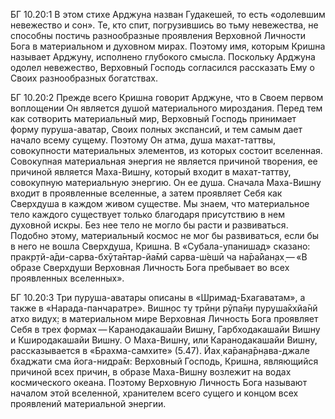 БГ 10.20:1	В этом стихе Арджуна назван Гудакешей, то есть «одолевшим невежество и сон». Те, кто спит, погрузившись во тьму невежества, не способны постичь разнообразные проявления Верховной Личности Бога в материальном и духовном мирах. Поэтому имя, которым Кришна называет Арджуну, исполнено глубокого смысла. Поскольку Арджуна одолел невежество, Верховный Господь согласился рассказать Ему о Своих разнообразных богатствах.

БГ 10.20:2	Прежде всего Кришна говорит Арджуне, что в Своем первом воплощении Он является душой материального мироздания. Перед тем как сотворить материальный мир, Верховный Господь принимает форму пуруша-аватар, Своих полных экспансий, и тем самым дает начало всему сущему. Поэтому Он атма, душа махат-таттвы, совокупности материальных элементов, из которых состоит вселенная. Совокупная материальная энергия не является причиной творения, ее причиной является Маха-Вишну, который входит в махат-таттву, совокупную материальную энергию. Он ее душа. Сначала Маха-Вишну входит в проявленные вселенные, а затем проявляет Себя как Сверхдуша в каждом живом существе. Мы знаем, что материальное тело каждого существует только благодаря присутствию в нем духовной искры. Без нее тело не могло бы расти и развиваться. Подобно этому, материальный космос не мог бы развиваться, если бы в него не вошла Сверхдуша, Кришна. В «Субала-упанишад» сказано: пракр̣тй-а̄ди-сарва-бхӯта̄нтар-йа̄мӣ сарва-ш́ешӣ ча на̄ра̄йан̣ах̣ — «В образе Сверхдуши Верховная Личность Бога пребывает во всех проявленных вселенных».

БГ 10.20:3	Три пуруша-аватары описаны в «Шримад-Бхагаватам», а также в «Нарада-панчаратре». Вишн̣ос ту трӣн̣и рӯпа̄н̣и пуруша̄кхйа̄нй атхо видух̣: в материальном мире Верховная Личность Бога проявляет Себя в трех формах — Каранодакашайи Вишну, Гарбходакашайи Вишну и Кширодакашайи Вишну. О Маха-Вишну, или Каранодакашайи Вишну, рассказывается в «Брахма-самхите» (5.47). Йах̣ ка̄ран̣а̄рн̣ава-джале бхаджати сма йога-нидра̄м: Верховный Господь, Кришна, являющийся причиной всех причин, в образе Маха-Вишну возлежит на водах космического океана. Поэтому Верховную Личность Бога называют началом этой вселенной, хранителем всего сущего и концом всех проявлений материальной энергии.